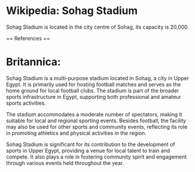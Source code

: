 
# Wikipedia: Sohag Stadium
Sohag Stadium is located in the city centre of Sohag, its capacity is 20,000.


== References ==
# Britannica:
Sohag Stadium is a multi-purpose stadium located in Sohag, a city in Upper
Egypt. It is primarily used for hosting football matches and serves as the
home ground for local football clubs. The stadium is part of the broader
sports infrastructure in Egypt, supporting both professional and amateur
sports activities.

The stadium accommodates a moderate number of spectators, making it suitable
for local and regional sporting events. Besides football, the facility may
also be used for other sports and community events, reflecting its role in
promoting athletics and physical activities in the region.

Sohag Stadium is significant for its contribution to the development of sports
in Upper Egypt, providing a venue for local talent to train and compete. It
also plays a role in fostering community spirit and engagement through various
events held throughout the year.


